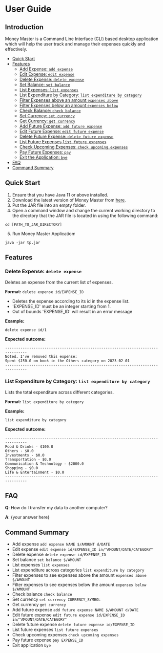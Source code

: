 # User Guide

## Introduction

Money Master is a Command Line Interface (CLI) based desktop application which will help the user track and manage their expenses quickly and effectively.

+ [Quick Start](#quick-start)
+ [Features](#features)
    + [Add Expense: `add expense`](#add-expense--add-expense)
    + [Edit Expense: `edit expense`](#edit-expense--edit-expense)
    + [Delete Expense: `delete expense`](#delete-expense--delete-expense)
    + [Set Balance: `set balance`](#set-balance--set-balance)
    + [List Expenses: `list expenses`](#list-expenses--list-expenses)
    + [List Expenditure by Category: `list expenditure by category`](#list-expenditure-by-category--list-expenditure-by-category)
    + [Filter Expenses above an amount `expenses above`](#)
    + [Filter Expenses below an amount `expenses below`](#)
    + [Check Balance: `check balance`](#check-balance--check-balance)
    + [Set Currency: `set currency`](#set-currency--set-currency)
    + [Get Currency: `get currency`](#get-currency--get-currency)
    + [Add Future Expense: `add future expense`](#add-expense--add-future-expense)
    + [Edit Future Expense: `edit future expense`](#edit-expense--edit-future-expense)
    + [Delete Future Expense: `delete future expense`](#delete-future-expense--delete-future-expense)
    + [List Future Expenses `list future expenses`](#list-expenses--list-future-expenses)
    + [Check Upcoming Expenses: `check upcoming expenses`](#check-upcoming-expenses--check-upcoming-expenses)
    + [Pay Future Expenses: `pay`](#pay-future-expenses--pay)
    + [Exit the Application: `bye`](#exit-application--bye)
+ [FAQ](#faq)
+ [Command Summary](#command-summary)

## Quick Start
1. Ensure that you have Java 11 or above installed.
2. Download the latest version of Money Master from [here](https://github.com/AY2223S2-CS2113-W13-4/tp/releases).
3. Put the JAR file into an empty folder.
4. Open a command window and change the current working directory to the directory that the JAR file is located in using the following command:
```
cd [PATH_TO_JAR_DIRECTORY]
```
5. Run Money Master Applicatiom
```
java -jar tp.jar
```

## Features

### Delete Expense: `delete expense`
Deletes an expense from the current list of expenses.

**Format:** `delete expense id/EXPENSE_ID`

* Deletes the expense according to its id in the expense list.
* 'EXPENSE_ID' must be an integer starting from 1.
* Out of bounds 'EXPENSE_ID' will result in an error message

**Example:**

`delete expense id/1`

**Expected outcome:**
```
--------------------------------------------------------------------------------
Noted. I've removed this expense:
Spent $150.0 on book in the Others category on 2023-02-01
--------------------------------------------------------------------------------
```
### List Expenditure by Category: `list expenditure by category`
Lists the total expenditure across different categories.

**Format:** `list expenditure by category`

**Example:**

`list expenditure by category`

**Expected outcome:**
```
--------------------------------------------------------------------------------
Food & Drinks - $100.0
Others - $0.0
Investments - $0.0
Transportation - $0.0
Communication & Technology - $2000.0
Shopping - $0.0
Life & Entertainment - $0.0
--------------------------------------------------------------------------------
```

## FAQ

**Q**: How do I transfer my data to another computer? 

**A**: {your answer here}

## Command Summary

* Add expense `add expense NAME $/AMOUNT d/DATE`
* Edit expense `edit expense id/EXPENSE_ID in/"AMOUNT/DATE/CATEGORY"`
* Delete expense `delete expense id/EXPENSE_ID`
* Set balance `set balance $/AMOUNT`
* List expenses `list expenses`
* List expenditure across categories `list expenditure by category`
* Filter expenses to see expenses above the amount `expenses above $/AMOUNT`
* Filter expenses to see expenses below the amount `expenses below $/AMOUNT`
* Check balance `check balance`
* Set currency `set currency CURRENCY_SYMBOL`
* Get currency `get currency`
* Add future expense `add future expense NAME $/AMOUNT d/DATE`
* Edit future expense `edit future expense id/EXPENSE_ID in/"AMOUNT/DATE/CATEGORY"`
* Delete future expense `delete future expense id/EXPENSE_ID`
* List future expenses `list future expenses`
* Check upcoming expenses `check upcoming expenses`
* Pay future expense `pay EXPENSE_ID`
* Exit application `bye`